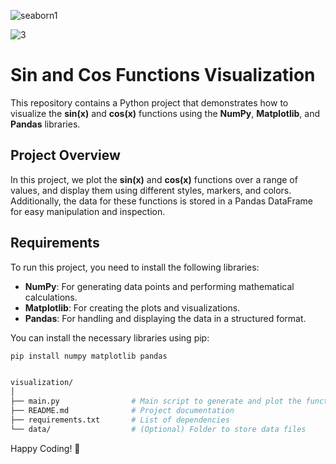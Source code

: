 ![seaborn1](https://github.com/user-attachments/assets/f5af744e-31d1-47b3-8e49-15e6c397f12f)

![3](https://github.com/user-attachments/assets/cdb9029d-42b5-47ca-a281-3235f8b65d97)


# Sin and Cos Functions Visualization

This repository contains a Python project that demonstrates how to visualize the **sin(x)** and **cos(x)** functions using the **NumPy**, **Matplotlib**, and **Pandas** libraries.

## Project Overview

In this project, we plot the **sin(x)** and **cos(x)** functions over a range of values, and display them using different styles, markers, and colors. Additionally, the data for these functions is stored in a Pandas DataFrame for easy manipulation and inspection.

## Requirements

To run this project, you need to install the following libraries:

- **NumPy**: For generating data points and performing mathematical calculations.
- **Matplotlib**: For creating the plots and visualizations.
- **Pandas**: For handling and displaying the data in a structured format.

You can install the necessary libraries using pip:

```bash
pip install numpy matplotlib pandas


visualization/
│
├── main.py                # Main script to generate and plot the functions
├── README.md              # Project documentation
├── requirements.txt       # List of dependencies
└── data/                  # (Optional) Folder to store data files

```
Happy Coding! 🚀



